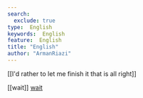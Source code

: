 ```yaml
---
search:
  exclude: true
type:  English
keywords:  English
feature:  English
title: "English"
author: "ArmanRiazi"
---
```


 [[I'd rather to let me finish it that is all right]]

 [[wait]]
[wait](wait.md)